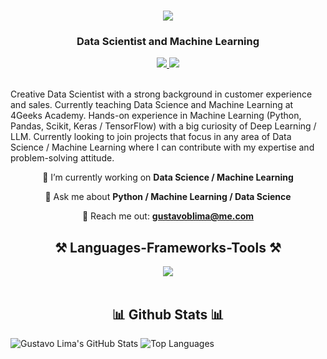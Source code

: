 <h1 align="center">
    <img src="https://readme-typing-svg.herokuapp.com/?font=Righteous&size=35&center=true&vCenter=true&width=500&height=70&duration=4000&lines=Hi+There!+👋;+I'm+Gustavo+Lima!;" />
</h1>
<h3 align="center">Data Scientist and Machine Learning</h3>


<div align="center"> 
  <a href="gustavoblima@me.com" target="_blank">
    <img src="https://img.shields.io/badge/Gmail-D14836?style=for-the-badge&logo=gmail&logoColor=white" target="_blank" />
  </a> 
  <a href="https://www.linkedin.com/in/gustavoborgeslima/" target="_blank">
    <img src="https://img.shields.io/badge/LinkedIn-0077B5?style=for-the-badge&logo=linkedin&logoColor=white" target="_blank" />
  </a>
</div>

<br> 

Creative Data Scientist with a strong background in customer experience and sales. Currently teaching Data Science and Machine Learning at 4Geeks Academy.
Hands-on experience in Machine Learning (Python, Pandas, Scikit, Keras / TensorFlow) with a big curiosity of Deep Learning / LLM.
Currently looking to join projects that focus in any area of Data Science / Machine Learning where I can contribute with my expertise and problem-solving attitude.

<div align="center">
 
🔭 I’m currently working on **Data Science / Machine Learning**
 
💬 Ask me about **Python / Machine Learning / Data Science**

📧 Reach me out: **gustavoblima@me.com**

 </div>

<h2 align="center">⚒️ Languages-Frameworks-Tools ⚒️</h2>
<div align="center">
    <img src="https://skillicons.dev/icons?i=python,flask,mysql,git,fastapi,tensorflow,sklearn,pytorch,opencv,github,vscode" />
</div>

<br/>

<h2 align="center">📊 Github Stats 📊</h2>

![Gustavo Lima's GitHub Stats](https://github-readme-stats.vercel.app/api?username=athousanddetails&show_icons=true&theme=radical)
![Top Languages](https://github-readme-stats.vercel.app/api/top-langs/?username=athousanddetails&show_icons=true&theme=radical)
